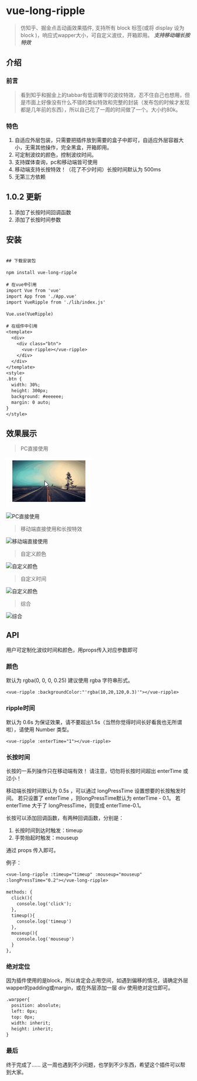 # vue-long-ripple

> 仿知乎、掘金点击动画效果插件, 支持所有 block 标签(或将 display 设为 block )，响应式wapper大小，可自定义波纹，开箱即用。 ***支持移动端长按特效***

## 介绍

### 前言

> 看到知乎和掘金上的tabbar有低调奢华的波纹特效，忍不住自己也想用，但是市面上好像没有什么不错的类似特效和完整的封装（发布包的时候才发现都是几年前的东西），所以自己花了一周的时间做了一个。大小约80k。

### 特色

1. 自适应外层包装，只需要把插件放到需要的盒子中即可，自适应外层容器大小，无需其他操作，完全黑盒，开箱即用。
2. 可定制波纹的颜色，控制波纹时间。
3. 支持媒体查询，pc和移动端皆可使用
4. 移动端支持长按特效！（花了不少时间）长按时间默认为 500ms 
5. 无第三方依赖

## 1.0.2 更新

1. 添加了长按时间回调函数
2. 添加了长按时间参数


## 安装

``` 

## 下载安装包

npm install vue-long-ripple

# 在vue中引用
import Vue from 'vue'
import App from './App.vue'
import VueRipple from './lib/index.js'

Vue.use(VueRipple)

# 在组件中引用
<template>
  <div>
    <div class="btn">
      <vue-ripple></vue-ripple>
    </div>
  </div>
</template>
<style>
.btn {
  width: 30%;
  height: 300px;
  background: #eeeeee;
  margin: 0 auto;
}
</style>
```

## 效果展示

> PC直接使用

![PC图片使用](https://github.com/ctts/vue-long-ripple/raw/master/static/img/6.gif)

![PC直接使用](https://github.com/ctts/vue-long-ripple/raw/master/static/img/1.gif)

> 移动端直接使用和长按特效

![移动端直接使用](https://github.com/ctts/vue-long-ripple/raw/master/static/img/2.gif)

> 自定义颜色

![自定义颜色](https://github.com/ctts/vue-long-ripple/raw/master/static/img/3.gif)

> 自定义时间

![自定义颜色](https://github.com/ctts/vue-long-ripple/raw/master/static/img/4.gif)

> 综合

![综合](https://github.com/ctts/vue-long-ripple/raw/master/static/img/5.gif)

## API

用户可定制化波纹时间和颜色，用props传入对应参数即可

### 颜色

默认为 rgba(0, 0, 0, 0.25) 建议使用 rgba 字符串形式。

``` 
<vue-ripple :backgroundColor:"'rgba(10,20,120,0.3)'"></vue-ripple>
```

### ripple时间

默认为 0.6s 为保证效果，请不要超出1.5s（当然你觉得时间长好看我也无所谓啦），请使用 Number 类型。



``` 
<vue-ripple :enterTime="1"></vue-ripple>
```
### 长按时间
长按的一系列操作只在移动端有效！
请注意，切勿将长按时间超出 enterTime 或过小！

移动端长按时间默认为 0.5s ，可以通过 longPressTime 设置想要的长按触发时间。
若只设置了 enterTime ，则longPressTime默认为 enterTime - 0.1。
若 enterTime 大于了 longPressTime，则变成 enterTime-0.1。

长按可以添加回调函数，有两种回调函数，分别是：
1. 长按时间到达时触发：timeup
2. 手势抬起时触发：mouseup

通过 props 传入即可。

例子：
```
<vue-long-ripple :timeup="timeup" :mouseup="mouseup" :longPressTime="0.2"></vue-long-ripple>

methods: {
  click(){
    console.log('click');
  },
  timeup(){
    console.log('timeup')
  },
  mouseup(){
    console.log('mouseup')
  }
},
```

### 绝对定位

因为插件使用的是block，所以肯定会占用空间，如遇到偏移的情况，请确定外层wapper的padding或margin，或在外层添加一层 div 使用绝对定位即可。
```
.warpper{
  position: absolute;
  left: 0px;
  top: 0px;
  width: inherit;
  height: inherit;
}
```

### 最后

终于完成了…… 这一周也遇到不少问题，也学到不少东西，希望这个插件可以帮到大家。
